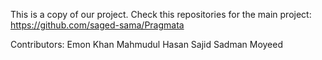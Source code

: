 This is a copy of our project.
Check this repositories for the main project: https://github.com/saged-sama/Pragmata

Contributors:
Emon Khan
Mahmudul Hasan Sajid
Sadman Moyeed
